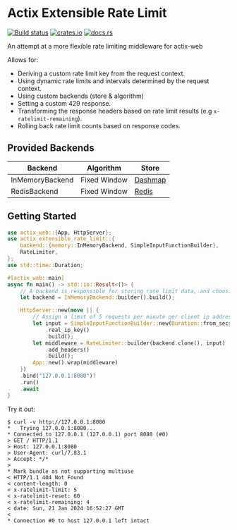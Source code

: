 # Actix Extensible Rate Limit

[![Build status](https://github.com/jacob-pro/actix-extensible-rate-limit/actions/workflows/rust.yml/badge.svg)](https://github.com/jacob-pro/actix-extensible-rate-limit/actions)
[![crates.io](https://img.shields.io/crates/v/actix-extensible-rate-limit.svg)](https://crates.io/crates/actix-extensible-rate-limit)
[![docs.rs](https://docs.rs/actix-extensible-rate-limit/badge.svg)](https://docs.rs/actix-extensible-rate-limit/latest/actix_extensible_rate_limit/)

An attempt at a more flexible rate limiting middleware for actix-web

Allows for:

- Deriving a custom rate limit key from the request context.
- Using dynamic rate limits and intervals determined by the request context.
- Using custom backends (store & algorithm)
- Setting a custom 429 response.
- Transforming the response headers based on rate limit results (e.g `x-ratelimit-remaining`).
- Rolling back rate limit counts based on response codes.

## Provided Backends

| Backend         | Algorithm    | Store                                          |
|-----------------|--------------|------------------------------------------------|
| InMemoryBackend | Fixed Window | [Dashmap](https://github.com/xacrimon/dashmap) |
| RedisBackend    | Fixed Window | [Redis](https://github.com/mitsuhiko/redis-rs) |

## Getting Started

```rust
use actix_web::{App, HttpServer};
use actix_extensible_rate_limit::{
    backend::{memory::InMemoryBackend, SimpleInputFunctionBuilder},
    RateLimiter,
};
use std::time::Duration;

#[actix_web::main]
async fn main() -> std::io::Result<()> {
    // A backend is responsible for storing rate limit data, and choosing whether to allow/deny requests
    let backend = InMemoryBackend::builder().build();

    HttpServer::new(move || {
        // Assign a limit of 5 requests per minute per client ip address
        let input = SimpleInputFunctionBuilder::new(Duration::from_secs(60), 5)
            .real_ip_key()
            .build();
        let middleware = RateLimiter::builder(backend.clone(), input)
            .add_headers()
            .build();
        App::new().wrap(middleware)
    })
    .bind("127.0.0.1:8080")?
    .run()
    .await
}
```

Try it out:

```
$ curl -v http://127.0.0.1:8080
*   Trying 127.0.0.1:8080...
* Connected to 127.0.0.1 (127.0.0.1) port 8080 (#0)
> GET / HTTP/1.1
> Host: 127.0.0.1:8080
> User-Agent: curl/7.83.1
> Accept: */*
>
* Mark bundle as not supporting multiuse
< HTTP/1.1 404 Not Found
< content-length: 0
< x-ratelimit-limit: 5
< x-ratelimit-reset: 60
< x-ratelimit-remaining: 4
< date: Sun, 21 Jan 2024 16:52:27 GMT
<
* Connection #0 to host 127.0.0.1 left intact
```